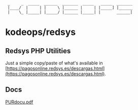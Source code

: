 ```
 _     _  _____  ______  _______  _____   _____  _______
 |____/  |     | |     \ |______ |     | |_____] |______
 |    \_ |_____| |_____/ |______ |_____| |       ______|

```                                                        

# kodeops/redsys
## Redsys PHP Utilities

Just a simple copy/paste of what's available in [https://pagosonline.redsys.es/descargas.html](https://pagosonline.redsys.es/descargas.html).

## Docs

[PURdocu.pdf](https://github.com/kodeops/redsys/blob/master/PURdocu.pdf)